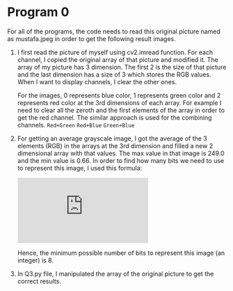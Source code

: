 Program 0
=============================

For all of the programs, the code needs to read this original picture named as mustafa.jpeg in order to get the following result images.

1. I first read the picture of myself using cv2.imread function. For each channel, I
copied the original array of that picture and modified it. The array of my picture has 3
dimension. The first 2 is the size of that picture and the last dimension has a size of 3
which stores the RGB values. When I want to display channels, I clear the other ones.

    For the images, 0 represents blue color, 1 represents green color and 2 represents red color at the 3rd dimensions of each array. For example I need to clear all the zeroth and the first elements of the array in order to get the red channel. The similar approach is used for the combining channels. `Red+Green` `Red+Blue` `Green+Blue`

2. For getting an average grayscale image, I got the average of the 3 elements (RGB) in
the arrays at the 3rd dimension and filled a new 2 dimensional array with that values.
The max value in that image is 249.0 and the min value is 0.66. In order to find how
many bits we need to use to represent this image, I used this formula:
   
   ![formula](https://latex.codecogs.com/gif.latex?%5Cinline%20%5Clog_2%20%28max%20-%20min%29%20%3D%207.956)

   Hence, the minimum possible number of bits to represent this image (an integer) is 8.

3. In Q3.py file, I manipulated the array of the original picture to get the correct results.

